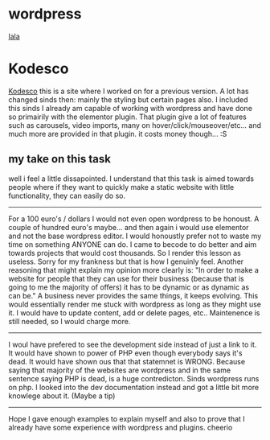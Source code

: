 # wordpress
[lala](https://martkode.wordpress.com/)
# Kodesco
[Kodesco](https://www.kodesco.be)
this is a site where I worked on for a previous version. A lot has changed sinds then: mainly the styling but certain pages also. I included this sinds I already am capable of working with wordpress and have done so primairily with the elementor plugin. That plugin give a lot of features such as carousels, video imports, many on hover/click/mouseover/etc... and much more are provided in that plugin. it costs money though...    :S

## my take on this task
well i feel a little dissapointed. I understand that this task is aimed towards people where if they want to quickly make a static website with little functionality, they can easily do so. 
_______
For a 100 euro's / dollars I would not even open wordpress to be honoust. A couple of hundred euro's maybe... and then again i would use elementor and not the base wordpress editor. I would honoustly prefer not to waste my time on something ANYONE can do. I came to becode to do better and aim towards projects that would cost thousands. So I render this lesson as useless. Sorry for my frankness but that is how I genuinly feel. Another reasoning that might explain my opinion more clearly is: "In order to make a website for people that they can use for their business (because that is going to me the majority of offers) it has to be dynamic or as dynamic as can be." A business never provides the same things, it keeps evolving. This would essentially render me stuck with wordpress as long as they might use it. I would have to update content, add or delete pages, etc.. Maintenence is still needed, so I would charge more.
______ 
I woul have prefered to see the development side instead of just a link to it. It would have shown to power of PHP even though everybody says it's dead. It would have shown ous that that statemnet is WRONG. Because saying that majority of the websites are wordpress and in the same sentence saying PHP is dead, is a huge contredicton. Sinds wordpress runs on php. I looked into the dev documentation instead and got a little bit more knowlege about it. (Maybe a tip)
______
Hope I gave enough examples to explain myself and also to prove that I already have some experience with wordpress and plugins. cheerio
